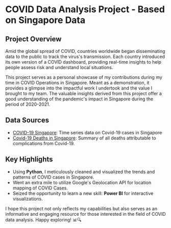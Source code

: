 # COVID Data Analysis Project - Based on Singapore Data

## Project Overview

Amid the global spread of COVID, countries worldwide began disseminating data to the public to track the virus's transmission. Each country introduced its own version of a COVID dashboard, providing real-time insights to help people assess risk and understand local situations.

This project serves as a personal showcase of my contributions during my time in COVID Operations in Singapore. Meant as a demonstration, it provides a glimpse into the impactful work I undertook and the value I brought to my team. The valuable insights derived from this project offer a good understanding of the pandemic's impact in Singapore during the period of 2020-2021.

## Data Sources

- [COVID-19 Singapore](https://data.world/hxchua/covid-19-singapore): Time series data on Covid-19 cases in Singapore
- [Covid-19 Deaths in Singapore](https://data.world/tws4793/covid-19-deaths-singapore): Summary of all deaths attributable to complications from Covid-19.

## Key Highlights

- Using **Python**, I meticulously cleaned and visualized the trends and patterns of COVID cases in Singapore.
- Went an extra mile to utilize Google's Geolocation API for location mapping of COVID Cases.
- Seized the opportunity to learn a new skill: **Power BI** for interactive visualizations.

I hope this project not only reflects my capabilities but also serves as an informative and engaging resource for those interested in the field of COVID data analysis. Happy exploring! 📊🔍
